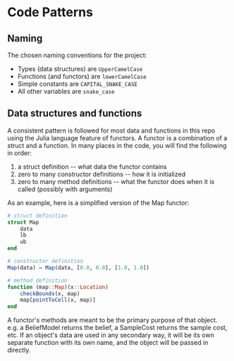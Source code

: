 # Code Patterns

## Naming

The chosen naming conventions for the project:
- Types (data structures) are `UpperCamelCase`
- Functions (and functors) are `lowerCamelCase`
- Simple constants are `CAPITAL_SNAKE_CASE`
- All other variables are `snake_case`

## Data structures and functions

A consistent pattern is followed for most data and functions in this repo using the Julia language feature of functors. A functor is a combination of a struct and a function. In many places in the code, you will find the following in order:
1. a struct definition -- what data the functor contains
2. zero to many constructor definitions -- how it is initialized
3. zero to many method definitions -- what the functor does when it is called (possibly with arguments)


As an example, here is a simplified version of the Map functor:
```julia
# struct definition
struct Map
    data
    lb
    ub
end

# constructor definition
Map(data) = Map(data, [0.0, 0.0], [1.0, 1.0])

# method definition
function (map::Map)(x::Location)
    checkBounds(x, map)
    map[pointToCell(x, map)]
end
```

A functor's methods are meant to be the primary purpose of that object. e.g. a BeliefModel returns the belief, a SampleCost returns the sample cost, etc. If an object's data are used in any secondary way, it will be its own separate function with its own name, and the object will be passed in directly.
